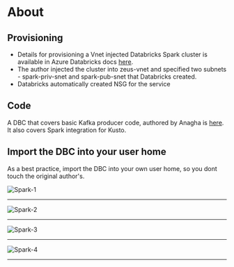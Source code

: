 
# About

## Provisioning
- Details for provisioning a Vnet injected Databricks Spark cluster is available in Azure Databricks docs [here](https://docs.microsoft.com/en-us/azure/databricks/administration-guide/cloud-configurations/azure/vnet-inject).
- The author injected the cluster into zeus-vnet and specified two subnets - spark-priv-snet and spark-pub-snet that Databricks created.
- Databricks automatically created NSG for the service

## Code

A DBC that covers basic Kafka producer code, authored by Anagha is [here](https://github.com/microsoft/kusto-kafka-feature/blob/master/dbc/spark-kafka-kusto.dbc).  It also covers Spark integration for Kusto.


## Import the DBC into your user home

As a best practice, import the DBC into your own user home, so you dont touch the original author's.

![Spark-1](../images/Spark-01.png)
<br>
<hr>

![Spark-2](../images/Spark-02.png)
<br>
<hr>

![Spark-3](../images/Spark-03.png)
<br>
<hr>

![Spark-4](../images/Spark-04.png)
<br>
<hr>






